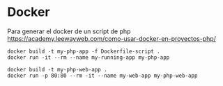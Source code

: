 # Docker
Para generar el docker de un script de php https://academy.leewayweb.com/como-usar-docker-en-proyectos-php/


```
docker build -t my-php-app -f Dockerfile-script . 
docker run -it --rm --name my-running-app my-php-app
```

```
docker build -t my-php-web-app .
docker run -p 80:80 --rm -it --name my-web-app my-php-web-app
```
